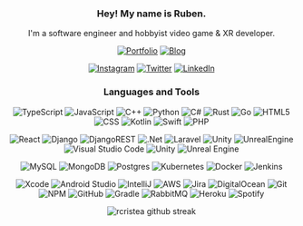 <div align="center">
  

### Hey! My name is Ruben.
I'm a software engineer and hobbyist video game & XR developer.

<a href="https://rcristea.com">![Portfolio](https://img.shields.io/badge/Porfolio-13151a.svg?style=for-the-badge&logo=Astro&labelColor=c01dff&logoColor=ffffff)</a> 
<a href="https://rcristea.com/dev-logs">![Blog](https://img.shields.io/badge/Blog-13151a.svg?style=for-the-badge)</a> 

<a href="https://www.instagram.com/ruben_cristea/">![Instagram](https://img.shields.io/badge/Ruben_Cristea-%23E4405F.svg?style=for-the-badge&logo=Instagram&logoColor=white)</a> 
<a href="https://twitter.com/Teksiti">![Twitter](https://img.shields.io/badge/Ruben_Cristea-%231DA1F2.svg?style=for-the-badge&logo=Twitter&logoColor=white)</a>
<a href="https://www.linkedin.com/in/rubencristea/">![LinkedIn](https://img.shields.io/badge/Ruben_Cristea-blue.svg?style=for-the-badge&logo=LinkedIn&logoColor=white)</a>


### Languages and Tools

![TypeScript](https://img.shields.io/badge/typescript-%23323330.svg?style=for-the-badge&logo=typescript)
![JavaScript](https://img.shields.io/badge/javascript-%23323330.svg?style=for-the-badge&logo=javascript)
![C++](https://img.shields.io/badge/c_c++-%23044F88.svg?style=for-the-badge&logo=c%2B%2B&logoColor=white)
![Python](https://img.shields.io/badge/python-%2314354C.svg?style=for-the-badge&logo=python&logoColor=white)
![C#](https://img.shields.io/badge/c%23-%23239120.svg?style=for-the-badge&logo=c-sharp&logoColor=white)
![Rust](https://img.shields.io/badge/rust-%23323330.svg?style=for-the-badge&logo=rust)
![Go](https://img.shields.io/badge/go-%23323330.svg?style=for-the-badge&logo=go)
![HTML5](https://img.shields.io/badge/html5-%23E34F26.svg?style=for-the-badge&logo=html5&logoColor=white)
![CSS](https://img.shields.io/badge/css-%23264de4.svg?style=for-the-badge&logo=css3&logoColor=white)
![Kotlin](https://img.shields.io/badge/kotlin-%23323330.svg?style=for-the-badge&logo=kotlin)
![Swift](https://img.shields.io/badge/swift-%23323330.svg?style=for-the-badge&logo=swift)
![PHP](https://img.shields.io/badge/php-%23777BB4.svg?style=for-the-badge&logo=php&logoColor=white)

![React](https://img.shields.io/badge/react-%23323330.svg?style=for-the-badge&logo=react)
![Django](https://img.shields.io/badge/django-%230C4B33.svg?style=for-the-badge&logo=django)
![DjangoREST](https://img.shields.io/badge/DJANGO-REST-ff1709?style=for-the-badge&logo=django&logoColor=white&color=ff1709&labelColor=gray)
![.Net](https://img.shields.io/badge/.NET-5C2D91?style=for-the-badge&logo=.net&logoColor=white)
![Laravel](https://img.shields.io/badge/Laravel-%23323330.svg?style=for-the-badge&logo=Laravel)
![Unity](https://img.shields.io/badge/unity-%23323330.svg?style=for-the-badge&logo=unity)
![UnrealEngine](https://img.shields.io/badge/unreal_engine-%23323330.svg?style=for-the-badge&logo=unrealengine)
![Visual Studio Code](https://img.shields.io/badge/VisualStudioCode-0078d7.svg?style=for-the-badge&logo=visual-studio-code&logoColor=white) 
![Unity](https://img.shields.io/badge/unity-%23323330.svg?style=for-the-badge&logo=unity)
![Unreal Engine](https://img.shields.io/badge/unrealengine-%23313131.svg?style=for-the-badge&logo=unrealengine&logoColor=white)

![MySQL](https://img.shields.io/badge/mysql-%2300f.svg?style=for-the-badge&logo=mysql&logoColor=white)
![MongoDB](https://img.shields.io/badge/MongoDB-%234ea94b.svg?style=for-the-badge&logo=mongodb&logoColor=white)
![Postgres](https://img.shields.io/badge/postgres-%23316192.svg?style=for-the-badge&logo=postgresql&logoColor=white)
![Kubernetes](https://img.shields.io/badge/kubernetes-%23323330.svg?style=for-the-badge&logo=kubernetes)
![Docker](https://img.shields.io/badge/docker-%230db7ed.svg?style=for-the-badge&logo=docker&logoColor=white)
![Jenkins](https://img.shields.io/badge/jenkins-%23323330.svg?style=for-the-badge&logo=jenkins)

![Xcode](https://img.shields.io/badge/Xcode-007ACC?style=for-the-badge&logo=Xcode&logoColor=white)
![Android Studio](https://img.shields.io/badge/AndroidStudio-%23323330.svg?style=for-the-badge&logo=AndroidStudio)
![IntelliJ](https://img.shields.io/badge/IntelliJ-e32581.svg?style=for-the-badge&logo=jetbrains)
![AWS](https://img.shields.io/badge/AWS-%23FF9900.svg?style=for-the-badge&logo=amazon-aws&logoColor=white)
![Jira](https://img.shields.io/badge/jira-%230A0FFF.svg?style=for-the-badge&logo=jira&logoColor=white)
![DigitalOcean](https://img.shields.io/badge/DigitalOcean-%230167ff.svg?style=for-the-badge&logo=digitalOcean&logoColor=white)
![Git](https://img.shields.io/badge/git-%23F05033.svg?style=for-the-badge&logo=git&logoColor=white) 
![NPM](https://img.shields.io/badge/NPM-%23000000.svg?style=for-the-badge&logo=npm&logoColor=white)
![GitHub](https://img.shields.io/badge/github-%23121011.svg?style=for-the-badge&logo=github&logoColor=white)
![Gradle](https://img.shields.io/badge/Gradle-02303A.svg?style=for-the-badge&logo=Gradle&logoColor=white)
![RabbitMQ](https://img.shields.io/badge/Rabbitmq-FF6600?style=for-the-badge&logo=rabbitmq&logoColor=white)
![Heroku](https://img.shields.io/badge/heroku-%23430098.svg?style=for-the-badge&logo=heroku&logoColor=white)
![Spotify](https://img.shields.io/badge/Spotify-1ED760?style=for-the-badge&logo=spotify&logoColor=white)

![rcristea github streak](https://github-readme-streak-stats.herokuapp.com/?user=rcristea&theme=midnight-purple&include_all_commits=true&count_private=true)

</div>
